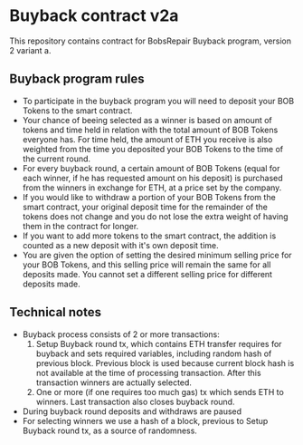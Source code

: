 # Buyback contract v2a

This repository contains contract for BobsRepair Buyback program, version 2 variant a.

## Buyback program rules
* To participate in the buyback program you will need to deposit your BOB Tokens to the smart contract.
* Your chance of beeing selected as a winner is based on amount of tokens and time held in relation with the total amount of BOB Tokens everyone has. For time held, the amount of ETH you receive is also weighted from the time you deposited your BOB Tokens to the time of the current round.
* For every buyback round, a certain amount of BOB Tokens (equal for each winner, if he has requested amount on his deposit) is purchased from the winners  in exchange for ETH, at a price set by the company.
* If you would like to withdraw a portion of your BOB Tokens from the smart contract, your original deposit time for the remainder of the tokens does not change and you do not lose the extra weight of having them in the contract for longer.
* If you want to add more tokens to the smart contract, the addition is counted as a new deposit with it's own deposit time. 
* You are given the option of setting the desired minimum selling price for your BOB Tokens, and this selling price will remain the same for all deposits made. You cannot set a different selling price for different deposits made.

## Technical notes
* Buyback process consists of 2 or more transactions:
	1. Setup Buyback round tx, which contains ETH transfer requires for buyback and sets required variables, including random hash of previous block. Previous block is used because current block hash is not available at the time of processing transaction. After this transaction winners are actually selected.
	2. One or more (if one requires too much gas) tx which sends ETH to winners. Last transaction also closes buyback round.
* During buyback round deposits and withdraws are paused
* For selecting winners we use a hash of a block, previous to Setup Buyback round tx, as a source of randomness.
